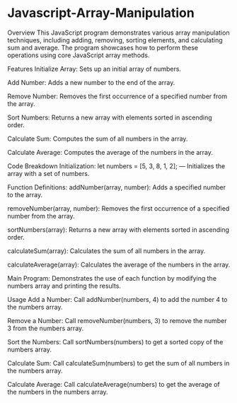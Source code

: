 # Javascript-Array-Manipulation
Overview
This JavaScript program demonstrates various array manipulation techniques, including adding, removing, sorting elements, and calculating sum and average. The program showcases how to perform these operations using core JavaScript array methods.

Features
Initialize Array: Sets up an initial array of numbers.

Add Number: Adds a new number to the end of the array.

Remove Number: Removes the first occurrence of a specified number from the array.

Sort Numbers: Returns a new array with elements sorted in ascending order.

Calculate Sum: Computes the sum of all numbers in the array.

Calculate Average: Computes the average of the numbers in the array.

Code Breakdown
Initialization:
let numbers = [5, 3, 8, 1, 2]; — Initializes the array with a set of numbers.

Function Definitions:
addNumber(array, number): Adds a specified number to the array.

removeNumber(array, number): Removes the first occurrence of a specified number from the array.

sortNumbers(array): Returns a new array with elements sorted in ascending order.

calculateSum(array): Calculates the sum of all numbers in the array.

calculateAverage(array): Calculates the average of the numbers in the array.

Main Program:
Demonstrates the use of each function by modifying the numbers array and printing the results.

Usage
Add a Number:
Call addNumber(numbers, 4) to add the number 4 to the numbers array.

Remove a Number:
Call removeNumber(numbers, 3) to remove the number 3 from the numbers array.

Sort the Numbers:
Call sortNumbers(numbers) to get a sorted copy of the numbers array.

Calculate Sum:
Call calculateSum(numbers) to get the sum of all numbers in the numbers array.

Calculate Average:
Call calculateAverage(numbers) to get the average of the numbers in the numbers array.
